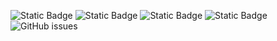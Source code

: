 ![Static Badge](https://img.shields.io/badge/blacklists-60-000000) ![Static Badge](https://img.shields.io/badge/blacklisted-2687389-cc0000) ![Static Badge](https://img.shields.io/badge/whitelisted-2245-00CC00) ![Static Badge](https://img.shields.io/badge/streaming_blacklist-28107-000000) ![GitHub issues](https://img.shields.io/github/issues/fabriziosalmi/blacklists)
